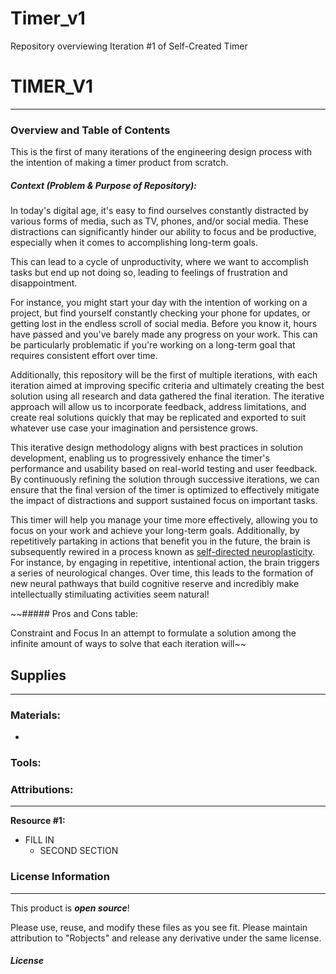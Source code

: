 # Timer_v1
Repository overviewing Iteration #1 of Self-Created Timer 



# TIMER_V1
-------------------
### Overview and Table of Contents
This is the first of many iterations of the engineering design process with the intention of making a timer product from scratch. 



##### Context (Problem & Purpose of Repository): 
In today's digital age, it's easy to find ourselves constantly distracted by various forms of media, such as TV, phones, and/or social media. These distractions can significantly hinder our ability to focus and be productive, especially when it comes to accomplishing long-term goals.

This can lead to a cycle of unproductivity, where we want to accomplish tasks but end up not doing so, leading to feelings of frustration and disappointment.

For instance, you might start your day with the intention of working on a project, but find yourself constantly checking your phone for updates, or getting lost in the endless scroll of social media. Before you know it, hours have passed and you've barely made any progress on your work. This can be particularly problematic if you're working on a long-term goal that requires consistent effort over time.

Additionally, this repository will be the first of multiple iterations, with each iteration aimed at improving specific criteria and ultimately creating the best solution using all research and data gathered the final iteration. The iterative approach will allow us to incorporate feedback, address limitations, and create real solutions quickly that may be replicated and exported to suit whatever use case your imagination and persistence grows.
 
 
This iterative design methodology aligns with best practices in solution development, enabling us to progressively enhance the timer's performance and usability based on real-world testing and user feedback.
By continuously refining the solution through successive iterations, we can ensure that the final version of the timer is optimized to effectively mitigate the impact of distractions and support sustained focus on important tasks. 

This timer will help you manage your time more effectively, allowing you to focus on your work and achieve your long-term goals. Additionally, by repetitively partaking in actions that benefit you in the future, the brain is subsequently rewired in a process known as [self-directed neuroplasticity](https://sophia.stkate.edu/cgi/viewcontent.cgi?article=1019&context=ma_hhs). For instance, by engaging in repetitive, intentional action, the brain triggers a series of neurological changes. Over time, this leads to the formation of new neural pathways that build cognitive reserve and incredibly make intellectually stimiluating activities seem natural! 



~~##### Pros and Cons table: 



Constraint and Focus
In an attempt to formulate a solution among the infinite amount of ways to solve  that each iteration will~~






## Supplies
-------------------
### Materials:
- 


### Tools:








### Attributions:
-------------------

  **Resource #1:**
  - FILL IN
    - SECOND SECTION

### License Information
-------------------

This product is _**open source**_! 

Please use, reuse, and modify these files as you see fit. Please maintain attribution to "Robjects" and release any derivative under the same license.



##### License 